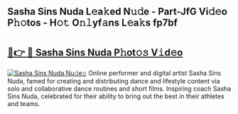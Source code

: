 ## Sasha Sins Nuda L𝚎a𝚔ed N𝚞𝚍e - Part-JfG Vi𝚍𝚎o P𝚑𝚘tos - H𝚘𝚝 O𝚗𝚕yf𝚊ns L𝚎a𝚔s fp7bf

# <h2><a href="http://kf0xgq.oniu.top/?m=Sasha+Sins+Nuda">🔗👉 🔴 Sasha Sins Nuda P𝚑ot𝚘𝚜 V𝚒d𝚎o</a></h2>

[![Sasha Sins Nuda Nu𝚍e𝚜](https://i.imgur.com/0qMVB7G.gif)](http://kf0xgq.oniu.top/?m=Sasha+Sins+Nuda)
Online performer and digital artist Sasha Sins Nuda, famed for creating and distributing dance and lifestyle content via solo and collaborative dance routines and short films. Inspiring coach Sasha Sins Nuda, celebrated for their ability to bring out the best in their athletes and teams.  
